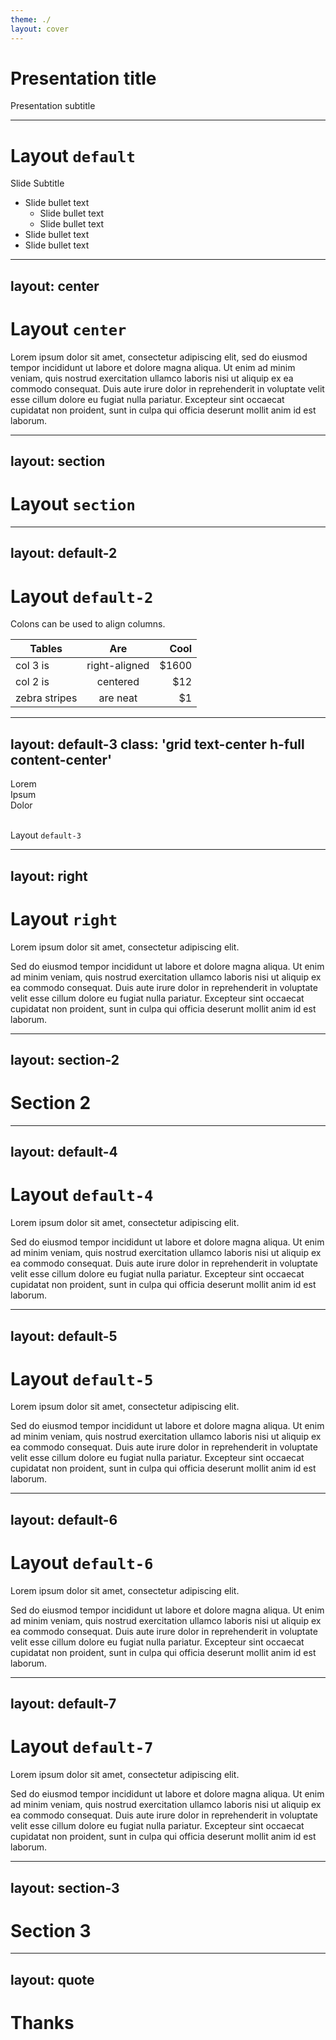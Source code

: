 ```yaml
---
theme: ./
layout: cover
---
```


# Presentation title

Presentation subtitle

---

# Layout `default`

Slide Subtitle

* Slide bullet text
  * Slide bullet text
  * Slide bullet text
* Slide bullet text
* Slide bullet text

---
layout: center
---

# Layout `center`

Lorem ipsum dolor sit amet, consectetur adipiscing elit, sed do eiusmod tempor incididunt ut labore et dolore magna aliqua. Ut enim ad minim veniam, quis nostrud exercitation ullamco laboris nisi ut aliquip ex ea commodo consequat. Duis aute irure dolor in reprehenderit in voluptate velit esse cillum dolore eu fugiat nulla pariatur. Excepteur sint occaecat cupidatat non proident, sunt in culpa qui officia deserunt mollit anim id est laborum.

---
layout: section
---

# Layout `section`

---
layout: default-2
---

# Layout `default-2`

Colons can be used to align columns.

| Tables        | Are           | Cool  |
| ------------- |:-------------:| -----:|
| col 3 is      | right-aligned | $1600 |
| col 2 is      | centered      |   $12 |
| zebra stripes | are neat      |    $1 |


---
layout: default-3
class: 'grid text-center h-full content-center'
---

<div class="grid grid-cols-3 gap-4 text-center w-140 m-auto">

<div class="m-auto w-35 h-35 rounded-full bg-[#bf926b]"></div>
<div class="m-auto w-35 h-35 rounded-full bg-[#bf926b]"></div>
<div class="m-auto w-35 h-35 rounded-full bg-[#bf926b]"></div>

<div>Lorem</div>
<div>Ipsum</div>
<div>Dolor</div>

</div>

<br>

Layout `default-3`

---
layout: right
---

# Layout `right`

Lorem ipsum dolor sit amet, consectetur adipiscing elit.

Sed do eiusmod tempor incididunt ut labore et dolore magna aliqua. Ut enim ad minim veniam, quis nostrud exercitation ullamco laboris nisi ut aliquip ex ea commodo consequat. Duis aute irure dolor in reprehenderit in voluptate velit esse cillum dolore eu fugiat nulla pariatur. Excepteur sint occaecat cupidatat non proident, sunt in culpa qui officia deserunt mollit anim id est laborum.

---
layout: section-2
---

# Section 2


---
layout: default-4
---

# Layout `default-4`

Lorem ipsum dolor sit amet, consectetur adipiscing elit.

Sed do eiusmod tempor incididunt ut labore et dolore magna aliqua. Ut enim ad minim veniam, quis nostrud exercitation ullamco laboris nisi ut aliquip ex ea commodo consequat. Duis aute irure dolor in reprehenderit in voluptate velit esse cillum dolore eu fugiat nulla pariatur. Excepteur sint occaecat cupidatat non proident, sunt in culpa qui officia deserunt mollit anim id est laborum.


---
layout: default-5
---

# Layout `default-5`

Lorem ipsum dolor sit amet, consectetur adipiscing elit.

Sed do eiusmod tempor incididunt ut labore et dolore magna aliqua. Ut enim ad minim veniam, quis nostrud exercitation ullamco laboris nisi ut aliquip ex ea commodo consequat. Duis aute irure dolor in reprehenderit in voluptate velit esse cillum dolore eu fugiat nulla pariatur. Excepteur sint occaecat cupidatat non proident, sunt in culpa qui officia deserunt mollit anim id est laborum.

---
layout: default-6
---

# Layout `default-6`

Lorem ipsum dolor sit amet, consectetur adipiscing elit.

Sed do eiusmod tempor incididunt ut labore et dolore magna aliqua. Ut enim ad minim veniam, quis nostrud exercitation ullamco laboris nisi ut aliquip ex ea commodo consequat. Duis aute irure dolor in reprehenderit in voluptate velit esse cillum dolore eu fugiat nulla pariatur. Excepteur sint occaecat cupidatat non proident, sunt in culpa qui officia deserunt mollit anim id est laborum.


---
layout: default-7
---

# Layout `default-7`

Lorem ipsum dolor sit amet, consectetur adipiscing elit.

Sed do eiusmod tempor incididunt ut labore et dolore magna aliqua. Ut enim ad minim veniam, quis nostrud exercitation ullamco laboris nisi ut aliquip ex ea commodo consequat. Duis aute irure dolor in reprehenderit in voluptate velit esse cillum dolore eu fugiat nulla pariatur. Excepteur sint occaecat cupidatat non proident, sunt in culpa qui officia deserunt mollit anim id est laborum.

---
layout: section-3
---

# Section 3

---
layout: quote
---

# Thanks
